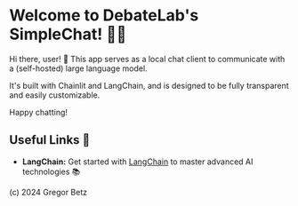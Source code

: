 # Welcome to DebateLab's SimpleChat! 🚀🤖

Hi there, user! 👋 This app serves as a local chat client to communicate with a (self-hosted) large language model.

It's built with Chainlit and LangChain, and is designed to be fully transparent and easily customizable. 

Happy chatting!

## Useful Links 🔗

- **LangChain:** Get started with [LangChain](https://python.langchain.com/v0.1/docs/get_started/introduction) to master advanced AI technologies 📚

(c) 2024 Gregor Betz